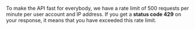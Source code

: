 To make the API fast for everybody, we have a rate limit of 500 requests per minute per user account and IP address. If you get a <strong>status code 429</strong> on your response, it means that you have exceeded this rate limit.